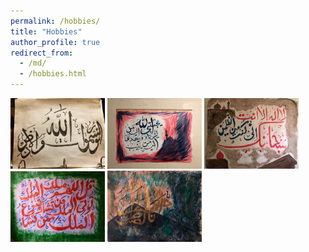```yaml
---
permalink: /hobbies/
title: "Hobbies"
author_profile: true
redirect_from: 
  - /md/
  - /hobbies.html
---
```


<img src="../images/art-1.jpg" width="30%"></img>
<img src="../images/art-2.jpg" width="30%"></img>
<img src="../images/art-3.jpg" width="30%"></img>
<img src="../images/art-4.jpg" width="30%"></img>
<img src="../images/art-5.jpg" width="30%"></img>
